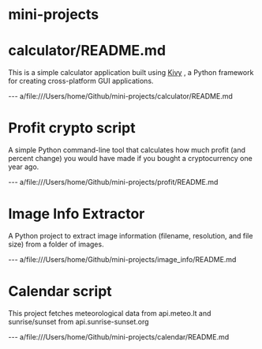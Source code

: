 # mini-projects


# calculator/README.md
This is a simple calculator application built using [Kivy](https://kivy.org/)
, a Python framework for creating cross-platform GUI applications.

--- a/file:///Users/home/Github/mini-projects/calculator/README.md


# Profit crypto script
A simple Python command-line tool that calculates how much profit
(and percent change) you would have made if you bought a cryptocurrency one year ago.

--- a/file:///Users/home/Github/mini-projects/profit/README.md

# Image Info Extractor
A Python project to extract image information (filename, resolution, and file size)
from a folder of images.

--- a/file:///Users/home/Github/mini-projects/image_info/README.md

# Calendar script
This project fetches meteorological data from api.meteo.lt and
sunrise/sunset from api.sunrise-sunset.org

--- a/file:///Users/home/Github/mini-projects/calendar/README.md
